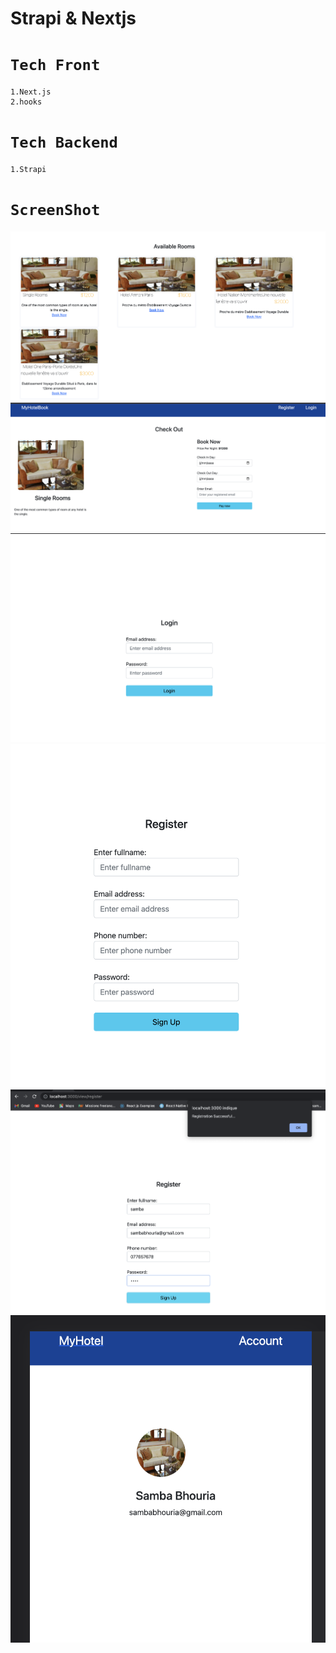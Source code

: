 # Strapi  & Nextjs
 


# `Tech Front`
    1.Next.js
    2.hooks
 
# `Tech Backend`
    1.Strapi
  
# `ScreenShot`

<img src="0.png">
<img src="2.png">
<img src="1.png">
<img src="3.png">
<img src="4.png">
<img src="5.png">